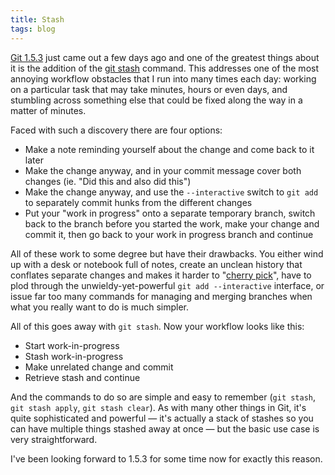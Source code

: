 ```yaml
---
title: Stash
tags: blog
---
```


[Git 1.5.3](http://www.wincent.com/knowledge-base/Git%201.5.3) just came out a few days ago and one of the greatest things about it is the addition of the [git stash](http://www.kernel.org/pub/software/scm/git/docs/git-stash.html) command. This addresses one of the most annoying workflow obstacles that I run into many times each day: working on a particular task that may take minutes, hours or even days, and stumbling across something else that could be fixed along the way in a matter of minutes.

Faced with such a discovery there are four options:

-   Make a note reminding yourself about the change and come back to it later
-   Make the change anyway, and in your commit message cover both changes (ie. "Did this and also did this")
-   Make the change anyway, and use the `--interactive` switch to `git add` to separately commit hunks from the different changes
-   Put your "work in progress" onto a separate temporary branch, switch back to the branch before you started the work, make your change and commit it, then go back to your work in progress branch and continue

All of these work to some degree but have their drawbacks. You either wind up with a desk or notebook full of notes, create an unclean history that conflates separate changes and makes it harder to "[cherry pick](http://www.wincent.com/knowledge-base/cherry%20pick)", have to plod through the unwieldy-yet-powerful `git add --interactive` interface, or issue far too many commands for managing and merging branches when what you really want to do is much simpler.

All of this goes away with `git stash`. Now your workflow looks like this:

-   Start work-in-progress
-   Stash work-in-progress
-   Make unrelated change and commit
-   Retrieve stash and continue

And the commands to do so are simple and easy to remember (`git stash`, `git stash apply`, `git stash clear`). As with many other things in Git, it's quite sophisticated and powerful — it's actually a stack of stashes so you can have multiple things stashed away at once — but the basic use case is very straightforward.

I've been looking forward to 1.5.3 for some time now for exactly this reason.
